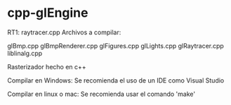 # cpp-glEngine

RT1: raytracer.cpp
Archivos a compilar:

glBmp.cpp glBmpRenderer.cpp
glFigures.cpp glLights.cpp 
glRaytracer.cpp 
liblinalg.cpp

Rasterizador hecho en c++

Compilar en Windows:
Se recomienda el uso de un IDE como Visual Studio

Compilar en linux o mac:
Se recomienda usar el comando 'make'
